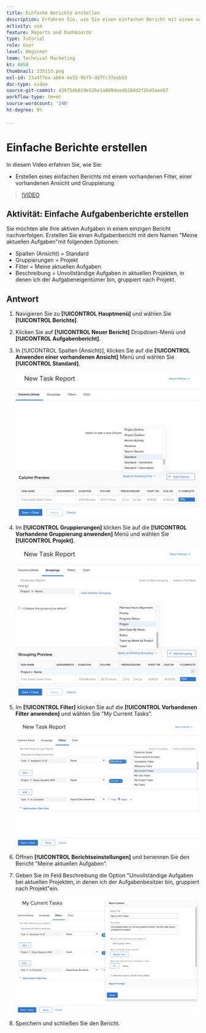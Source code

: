 ```yaml
---
title: Einfache Berichte erstellen
description: Erfahren Sie, wie Sie einen einfachen Bericht mit einem vorhandenen Filter, einer vorhandenen Ansicht und Gruppierung in Workfront erstellen.
activity: use
feature: Reports and Dashboards
type: Tutorial
role: User
level: Beginner
team: Technical Marketing
kt: 8858
thumbnail: 335153.png
exl-id: 23a4f7ea-ab64-4e32-9bf5-dd7fc37eab53
doc-type: video
source-git-commit: d39754b619e526e1a869deedb38dd2f2b43aee57
workflow-type: tm+mt
source-wordcount: '240'
ht-degree: 0%

---
```


# Einfache Berichte erstellen

In diesem Video erfahren Sie, wie Sie:

* Erstellen eines einfachen Berichts mit einem vorhandenen Filter, einer vorhandenen Ansicht und Gruppierung

>[!VIDEO](https://video.tv.adobe.com/v/335153/?quality=12)

## Aktivität: Einfache Aufgabenberichte erstellen

Sie möchten alle Ihre aktiven Aufgaben in einem einzigen Bericht nachverfolgen. Erstellen Sie einen Aufgabenbericht mit dem Namen &quot;Meine aktuellen Aufgaben&quot;mit folgenden Optionen:

* Spalten (Ansicht) = Standard
* Gruppierungen = Projekt
* Filter = Meine aktuellen Aufgaben
* Beschreibung = Unvollständige Aufgaben in aktuellen Projekten, in denen ich der Aufgabeneigentümer bin, gruppiert nach Projekt.

## Antwort

1. Navigieren Sie zu **[!UICONTROL Hauptmenü]** und wählen Sie **[!UICONTROL Berichte]**.
1. Klicken Sie auf **[!UICONTROL Neuer Bericht]** Dropdown-Menü und **[!UICONTROL Aufgabenbericht]**.
1. In [!UICONTROL Spalten (Ansicht)], klicken Sie auf die **[!UICONTROL Anwenden einer vorhandenen Ansicht]** Menü und wählen Sie **[!UICONTROL Standard]**.

   ![Ein Bild des Bildschirms zum Erstellen von Spalten in einem Aufgabenbericht](assets/simple-task-report-columns.png)

1. Im **[!UICONTROL Gruppierungen]** klicken Sie auf die **[!UICONTROL Vorhandene Gruppierung anwenden]** Menü und wählen Sie **[!UICONTROL Projekt]**.

   ![Ein Bild des Bildschirms zum Erstellen von Gruppierungen in einem Aufgabenbericht](assets/simple-task-report-groupings.png)

1. Im **[!UICONTROL Filter]** klicken Sie auf die **[!UICONTROL Vorhandenen Filter anwenden]** und wählen Sie &quot;My Current Tasks&quot;.

   ![Ein Bild des Bildschirms zum Erstellen von Filtern in einem Aufgabenbericht](assets/simple-task-report-filters.png)

1. Öffnen **[!UICONTROL Berichtseinstellungen]** und benennen Sie den Bericht &quot;Meine aktuellen Aufgaben&quot;.
1. Geben Sie im Feld Beschreibung die Option &quot;Unvollständige Aufgaben bei aktuellen Projekten, in denen ich der Aufgabenbesitzer bin, gruppiert nach Projekt&quot;ein.

   ![Ein Bild des Berichtseinstellungen-Bildschirms in einem Aufgabenbericht](assets/simple-task-report-report-settings.png)

1. Speichern und schließen Sie den Bericht.
